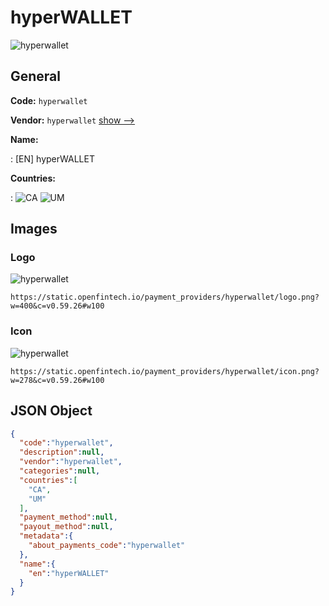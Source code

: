 
# hyperWALLET 
![hyperwallet](https://static.openfintech.io/payment_providers/hyperwallet/logo.png?w=400&c=v0.59.26#w100)  

## General 
 
**Code:** `hyperwallet` 
 
**Vendor:** `hyperwallet` [show -->](/vendors/hyperwallet/) 
 
**Name:** 
 
:	[EN] hyperWALLET 
 
 
**Countries:** 
 
:	![CA](https://cdnjs.cloudflare.com/ajax/libs/flag-icon-css/3.3.0/flags/4x3/ca.svg#w24) 	![UM](https://cdnjs.cloudflare.com/ajax/libs/flag-icon-css/3.3.0/flags/4x3/um.svg#w24)  

## Images 

### Logo 
 
![hyperwallet](https://static.openfintech.io/payment_providers/hyperwallet/logo.png?w=400&c=v0.59.26#w100)  

```
https://static.openfintech.io/payment_providers/hyperwallet/logo.png?w=400&c=v0.59.26#w100
```  

### Icon 
 
![hyperwallet](https://static.openfintech.io/payment_providers/hyperwallet/icon.png?w=278&c=v0.59.26#w100)  

```
https://static.openfintech.io/payment_providers/hyperwallet/icon.png?w=278&c=v0.59.26#w100
```  

## JSON Object 

```json
{
  "code":"hyperwallet",
  "description":null,
  "vendor":"hyperwallet",
  "categories":null,
  "countries":[
    "CA",
    "UM"
  ],
  "payment_method":null,
  "payout_method":null,
  "metadata":{
    "about_payments_code":"hyperwallet"
  },
  "name":{
    "en":"hyperWALLET"
  }
}
```  
